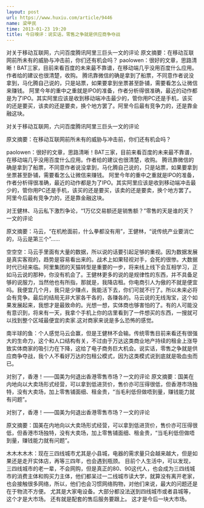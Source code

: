 ```yaml
---
layout: post
url: https://www.huxiu.com/article/9446
name: 梁甲民
time: 2013-01-23 19:20
title: 今日嗅评：说实话，零售之争就是供应商争夺战
---
```

对关于移动互联网，六问百度腾讯阿里三巨头一文的评论 原文摘要：在移动互联网前所未有的威胁与冲击前，你们还有机会吗？ paolowen：很好的文章，思路清晰！BAT三家，目前来看百度的未来最不靠谱，在移动端几乎没用百度什么应用。作者给的建议也很清楚，收购。 腾讯靠微信的确是拿到了船票，不同意作者说没拿到，马化腾自己说的，只是站票，如果要拿到坐票甚至卧铺，需要看怎么让微信来赚钱。 阿里今年的重中之重就是IPO的准备，作者分析得很准确，最近的动作都是为了IPO。其实阿里应该是收到移动端冲击最少的，管你用PC还是手机，该买的还是要买，该卖的还是要卖，换个地方罢了。阿里今后最有竞争力的，还是靠金融这块。

对关于移动互联网，六问百度腾讯阿里三巨头一文的评论

原文摘要：在移动互联网前所未有的威胁与冲击前，你们还有机会吗？

paolowen：很好的文章，思路清晰！BAT三家，目前来看百度的未来最不靠谱，在移动端几乎没用百度什么应用。作者给的建议也很清楚，收购。 腾讯靠微信的确是拿到了船票，不同意作者说没拿到，马化腾自己说的，只是站票，如果要拿到坐票甚至卧铺，需要看怎么让微信来赚钱。 阿里今年的重中之重就是IPO的准备，作者分析得很准确，最近的动作都是为了IPO。其实阿里应该是收到移动端冲击最少的，管你用PC还是手机，该买的还是要买，该卖的还是要卖，换个地方罢了。阿里今后最有竞争力的，还是靠金融这块。

对王健林、马云私下激烈争论，“1万亿交易额还是销售额？”零售的天是谁的天？一文的评论

原文摘要：马云，“在机枪面前，什么拳都没有用”，王健林，“说传统产业要消亡的，马云是第三个”......

空空空：马云手里面有大量的数据，所以说的话要引起足够的重视。因为数据发展是真实客观的，趋势是容易看出来的。战术上如果轻视对手，会死的很惨。大数据时代已经来临。阿里集团的天猫转型是重要的一步，将来线上线下会互相学习，正如马云说的那种，你没有机会了。王健林更多的说的是规律性的东西，并不具备足够的说服力，当然他也有所指，那就是，我降店租。你电商引人为傲的不就是便宜吗。我便宜几个月，我只是少赚点，我能活下去，你们可就不行了。所以未来必将会有竞争。最后的结局无非大家各干各的，各赚各的。马云说的无线淘宝，这个如果发展起来，我想才是最致命的。光想一想，实体商也够害怕的了。有的人可能没有意识到，将来有一天，我拿个手机上你的店里看到了一件想买的东西，一搜就可以找到整个区域最便宜的卖家.这对商家来说是多么恐怖的感觉。

南半球的鱼：个人感觉马云会赢，但是王健林不会输。传统零售目前来看还有很强大的生命力，这个和人口结构有关，不过由于万达这类商业地产持续的租金上涨导致实体商家的吸引力在下降，这给了电子商务巨大机会。说实话，零售之争就是供应商争夺战，我个人不看好万达的包租公模式，因为这类模式说到底就是吸血虫而已。

对别了，香港！——国美为何退出香港零售市场？一文的评论 原文摘要：国美在内地向以大卖场形式经营，可以拿到低进货价，售价亦可压得很低，但香港市场独特，没有大卖场，加上零售铺面细、租金贵，“当毛利低但做唔到量，赚钱能力就有问题”。

对别了，香港！——国美为何退出香港零售市场？一文的评论

原文摘要：国美在内地向以大卖场形式经营，可以拿到低进货价，售价亦可压得很低，但香港市场独特，没有大卖场，加上零售铺面细、租金贵，“当毛利低但做唔到量，赚钱能力就有问题”。

木木木木木：现在三四线城市尤其是小县城，电器的需求量只会越来越大，但是如果还是走开实体店，再等三四年，也会遇到瓶颈。 目前个人生活中，可以发现，三四线城市的老一辈，不会网购，但是真正的80、90这代人，也会成为三四线城市的消费主体和购买力主体，他们都呆过一二线城市读大学，就算没有离开老家，也会接触很多网络，所以，他们也会习惯网络购物，对他们来说，最大的问题还是在于物流不方便。 尤其是大家电设备。大部分都没法送到四线城市或者县城等，这个才是大市场。 还有就是配套的售后服务要跟上。 这才是今后一块大市场。

